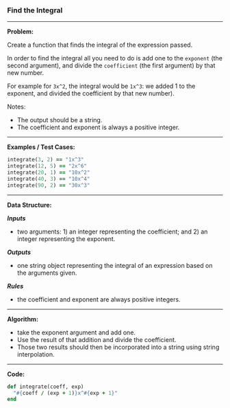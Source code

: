### Find the Integral

---

**Problem:**

Create a function that finds the integral of the expression passed.



In order to find the integral all you need to do is add one to the `exponent` (the second argument), and divide the `coefficient` (the first argument) by that new number.



For example for `3x^2`, the integral would be `1x^3`: we added 1 to the exponent, and divided the coefficient by that new number).



Notes:

* The output should be a string.
* The coefficient and exponent is always a positive integer.

---

**Examples / Test Cases:**

```ruby
integrate(3, 2) == "1x^3"
integrate(12, 5) == "2x^6"
integrate(20, 1) == "10x^2"
integrate(40, 3) == "10x^4"
integrate(90, 2) == "30x^3"
```

---

**Data Structure:**

**_Inputs_**

* two arguments: 1) an integer representing the coefficient; and 2) an integer representing the exponent.

**_Outputs_**

* one string object representing the integral of an expression based on the arguments given.

**_Rules_**

* the coefficient and exponent are always positive integers.

---

**Algorithm:**

* take the exponent argument and add one.
* Use the result of that addition and divide the coefficient.
* Those two results should then be incorporated into a string using string interpolation.

---

**Code:**

```ruby
def integrate(coeff, exp)
  "#{coeff / (exp + 1)}x^#{exp + 1}"
end
```

